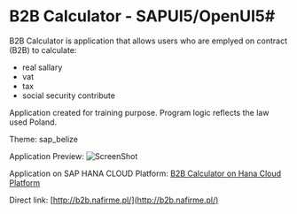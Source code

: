 # B2B Calculator - SAPUI5/OpenUI5#

B2B Calculator is application that allows users who are emplyed on contract (B2B) to calculate:

* real sallary 
* vat
* tax
* social security contribute

Application created for training purpose.
Program logic reflects the law used Poland.

Theme: sap_belize


Application Preview:
![ScreenShot](http://i.imgur.com/UnHLf7k.png)


Application on SAP HANA CLOUD Platform:
[B2B Calculator on Hana Cloud Platform](https://b2bcalculator-p1940822531trial.dispatcher.hanatrial.ondemand.com/index.html?hc_reset)

Direct link:
[http://b2b.nafirme.pl/](http://b2b.nafirme.pl/)


